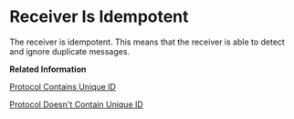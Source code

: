<!-- loiof5b22bab14334c98aa008e899f17bace -->

# Receiver Is Idempotent

The receiver is idempotent. This means that the receiver is able to detect and ignore duplicate messages.

**Related Information**  


[Protocol Contains Unique ID](protocol-contains-unique-id-3fa98eb.md "")

[Protocol Doesn't Contain Unique ID](protocol-doesn-t-contain-unique-id-7191e9b.md "")


